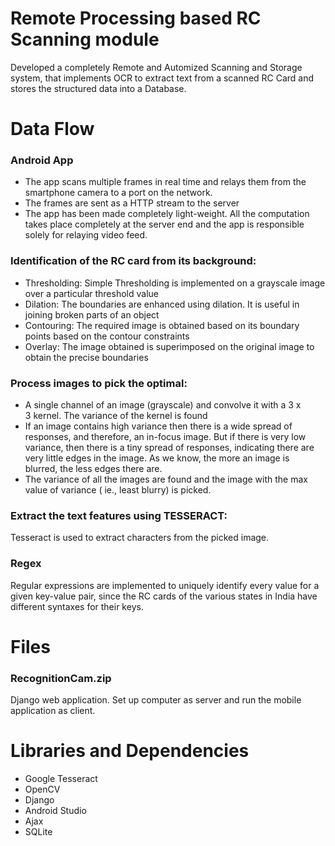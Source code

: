 # Remote Processing based RC Scanning module
Developed a completely Remote and Automized Scanning and Storage system, that implements OCR to extract text from a scanned RC Card and stores the structured data into a Database.

# Data Flow

### Android App

- The app scans multiple frames in real time and relays them from the smartphone camera to a port on the network. 
- The frames are sent as a HTTP stream to the server
- The app has been made completely light-weight. All the computation takes place completely at the server end and the app is responsible solely for relaying video feed.

### Identification of the RC card from its background:

- Thresholding: Simple Thresholding is implemented on a grayscale image over a particular threshold value
- Dilation: The boundaries are enhanced using dilation. It is useful in joining broken parts of an object
- Contouring: The required image is obtained based on its boundary points based on the contour constraints
- Overlay: The image obtained is superimposed on the original image to obtain the precise boundaries

### Process images to pick the optimal:

- A single channel of an image (grayscale) and convolve it with a 3 x 3 kernel. The variance of the kernel is found
- If an image contains high variance then there is a wide spread of responses, and therefore, an in-focus image. But if there is very low variance, then there is a tiny spread of responses, indicating there are very little edges in the image. As we know, the more an image is blurred, the less edges there are.
- The variance of all the images are found and the image with the max value of variance ( ie., least blurry) is picked.

### Extract the text features using TESSERACT:

Tesseract is used to extract characters from the picked image.

### Regex

Regular expressions are implemented to uniquely identify every value for a given key-value pair, since the RC cards of the various states in India have different syntaxes for their keys.

# Files

### RecognitionCam.zip

Django web application.
Set up computer as server and run the mobile application as client.


# Libraries and Dependencies

- Google Tesseract
- OpenCV
- Django
- Android Studio
- Ajax
- SQLite


